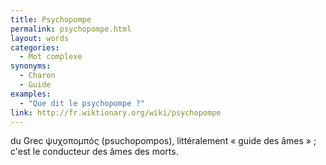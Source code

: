 ```yaml
---
title: Psychopompe
permalink: psychopompe.html
layout: words
categories:
  - Mot complexe
synonyms:
  - Charon
  - Guide
examples:
  - "Que dit le psychopompe ?"
link: http://fr.wiktionary.org/wiki/psychopompe
---
```


du Grec &#968;&#965;&#967;&#959;&#960;&#959;&#956;&#960;ó&#962; (psuchopompos), littéralement « guide des âmes » ; c'est le conducteur des âmes des morts.

